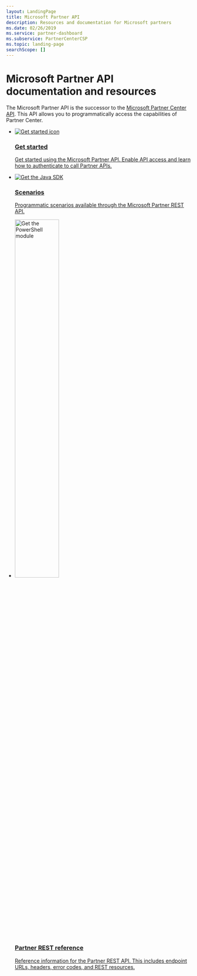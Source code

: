 ```yaml
---
layout: LandingPage
title: Microsoft Partner API
description: Resources and documentation for Microsoft partners
ms.date: 02/26/2019
ms.service: partner-dashboard
ms.subservice: PartnerCenterCSP
ms.topic: landing-page
searchScope: []
---
```


# Microsoft Partner API documentation and resources

The Microsoft Partner API is the successor to the [Microsoft Partner Center API](https://docs.microsoft.com/en-us/partner-center/develop/). This API allows you to programmatically access the capabilities of Partner Center.

<ul id="products1" class="cardsC cols cols3 panelContent">
    <li>
        <a href="develop/get-started.md">
            <div class="cardSize">
                <div class="cardPadding">
                    <div class="card">
                        <div class="cardImageOuter">
                            <div class="cardImage bgdAccent1">
                                <img alt="Get started icon" src="https://docs.microsoft.com/media/illustrations/sql-database-develop.svg" data-linktype="external">
                            </div>
                        </div>
                        <div class="cardText">
                            <h3>Get started</h3>
                            <p>Get started using the Microsoft Partner API. Enable API access and learn how to authenticate to call Partner APIs.</p>
                        </div>
                    </div>
                </div>
            </div>
        </a>
    </li>
    <li>
        <a href="develop/scenarios.md">
            <div class="cardSize">
                <div class="cardPadding">
                    <div class="card">
                        <div class="cardImageOuter">
                            <div class="cardImage bgdAccent1">
                                <img alt="Get the Java SDK" src="https://docs.microsoft.com/visualstudio/images/vs_features-4.svg" data-linktype="external">
                            </div>
                        </div>
                        <div class="cardText">
                            <h3>Scenarios</h3>
                            <p>Programmatic scenarios available through the Microsoft Partner REST API.</p>
                        </div>
                    </div>
                </div>
            </div>
        </a>
    </li>
    <li>
        <a href="develop/rest-api-reference.md">
            <div class="cardSize">
                <div class="cardPadding">
                    <div class="card">
                        <div class="cardImageOuter">
                            <div class="cardImage bgdAccent1">
                                <img alt="Get the PowerShell module" hieght="50%" width="50%" src="https://docs.microsoft.com/visualstudio/images/vs_web-1.svg" data-linktype="external">
                            </div>
                        </div>
                        <div class="cardText">
                            <h3>Partner REST reference</h3>
                            <p>Reference information for the Partner REST API. This includes endpoint URLs, headers, error codes, and REST resources.</p>
                        </div>
                    </div>
                </div>
            </div>
        </a>
    </li>
</ul>
